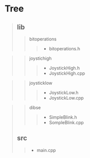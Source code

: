 # Tree

> ## lib
 > >  bitoperations
 > > > - bitoperations.h

 > > joystichigh
 > > > -  JoystickHigh.h
 > > > - JoystickHigh.cpp

 > > joysticklow
 > > > - JoystickLow.h
 > > > - JoystickLow.cpp

 > > dibse
 > > > - SimpleBlink.h
 > > > - SompleBlink.cpp
> ## src
> > - main.cpp